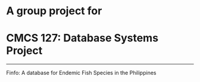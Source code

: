 # A group project for
# CMCS 127: Database Systems Project
---

Finfo: A database for Endemic Fish Species in the Philippines
